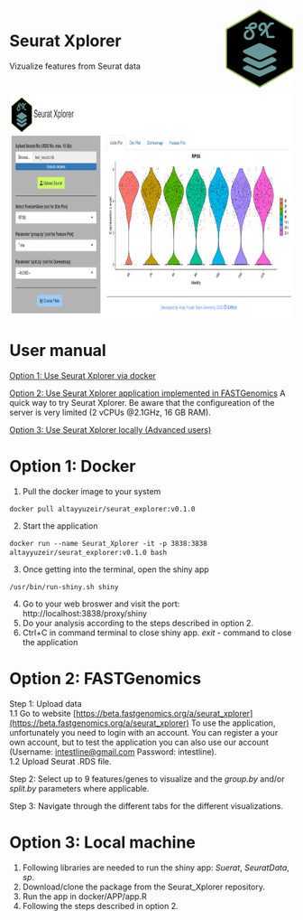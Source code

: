 <img src="logo-sx.png" align="right" width=120 height=139 alt="" />

# Seurat Xplorer
Vizualize features from Seurat data

#
<img src="Seurat_Xplorer.png" align="center" width=100% height=400 alt="" />

# User manual

[Option 1: Use Seurat Xplorer via docker](#option-1-docker)

[Option 2: Use Seurat Xplorer application implemented in FASTGenomics](#option-2-fastgenomics)
A quick way to try Seurat Xplorer. Be aware that the configureation of the server is very limited (2 vCPUs @2.1GHz, 16 GB RAM). 

[Option 3: Use Seurat Xplorer locally (Advanced users)](#option-3-local-machine)

# Option 1: Docker
1. Pull the docker image to your system
  ```
  docker pull altayyuzeir/seurat_explorer:v0.1.0
  ```
2. Start the application
  ```
  docker run --name Seurat_Xplorer -it -p 3838:3838 altayyuzeir/seurat_explorer:v0.1.0 bash
  ```
3. Once getting into the terminal, open the shiny app
  ```
  /usr/bin/run-shiny.sh shiny
  ```
4. Go to your web broswer and visit the port: http://localhost:3838/proxy/shiny
5. Do your analysis according to the steps described in option 2.
6. Ctrl+C in command terminal to close shiny app. _exit_ - command to close the application

# Option 2: FASTGenomics

Step 1: Upload data\
1.1 Go to website [https://beta.fastgenomics.org/a/seurat_xplorer](https://beta.fastgenomics.org/a/seurat_xplorer) To use the application, unfortunately you need to login with an account. You can register a your own account, but to test the application you can also use our account (Username: intestline@gmail.com Password: intestline).\
1.2 Upload Seurat .RDS file.

Step 2: Select up to 9 features/genes to visualize and the _group.by_ and/or _split.by_ parameters where applicable.

Step 3: Navigate through the different tabs for the different visualizations.

# Option 3: Local machine
1. Following libraries are needed to run the shiny app: _Suerat_, _SeuratData_, _sp_.
2. Download/clone the package from the Seurat_Xplorer repository.
3. Run the app in docker/APP/app.R
4. Following the steps described in option 2.



